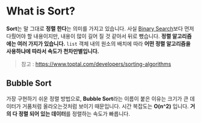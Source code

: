 # What is Sort?
**Sort**는 말 그대로 **정렬 한다**는 의미를 가지고 있습니다. 사실 [Binary Search](https://github.com/JustKode/python-algorithm/tree/master/1.Binary_Search)보다 먼저 다뤘어야 할 내용이지만, 내용이 많이 길어 질 것 같아서 뒤로 뺐습니다. **정렬 알고리즘에는 여러 가지가 있습니다.** `list` 객체 내의 원소의 배치에 따라 **어떤 정렬 알고리즘을 사용하냐에 따라서 속도가 천차만별입니다.**

> 참고 : https://www.toptal.com/developers/sorting-algorithms

## Bubble Sort
가장 구현하기 쉬운 정렬 방법으로, **Bubble Sort**라는 이름이 붙은 이유는 크기가 큰 데이터가 거품처럼 올라오는것처럼 보이기 때문입니다. 시간 복잡도는 **O(n^2)** 입니다. **거의 다 정렬 되어 있는 데이터**를 정렬하는 속도가 빠릅니다.

